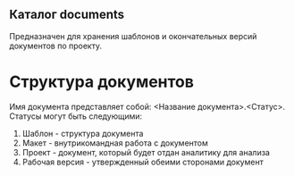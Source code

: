 
**Каталог documents**
--------------------
Предназначен для хранения шаблонов и окончательных версий документов по проекту. 


**Структура документов**
=============================
Имя документа представляет собой: <Название документа>.<Статус>.
Статусы могут быть следующими:
1. Шаблон - структура документа
2. Макет - внутрикомандная работа с документом
3. Проект - документ, который будет отдан аналитику для анализа
4. Рабочая версия - утвержденный обеими сторонами документ

